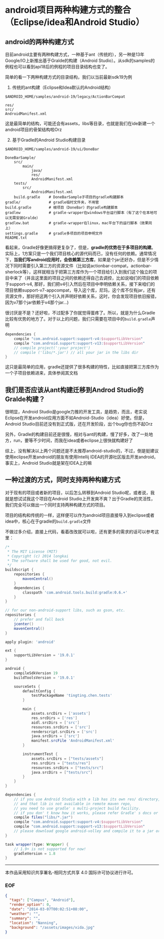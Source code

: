 android项目两种构建方式的整合（Eclipse/idea和Android Studio）
============================================================

## android的两种构建方式
目前android主要有两种构建方式，一种基于ant（传统的），另一种是13年Google/IO上新推出基于Gralde的构建（Android Studio）。从sdk的samples的例程也可以看到api18后的例程的项目目录结构也变了。

简单的看一下两种构建方式的目录结构，我们以当前最新sdk19为例

1. 传统的ant构建（Eclipse和Idea默认的Android结构）

``$ANDROID_HOME/samples/android-19/legacy/ActionBarCompat``

```
res/
src/
AndroidManifest.xml
```

这是最简单的结构，可能还会有assets，libs等目录，也就是我们在ide新建一个android项目的骨架结构啦Orz

2. 基于Gradle的Android Studio构建目录

``$ANDROID_HOME/samples/android-19/ui/DoneBar``

```
DoneBarSample/
	src/
		main/
			java/
			res/
			AndroidManifest.xml
	tests/
		src/
			AndroidManifest.xml
	build.gradle  	# DoneBarSample子项目的gradle构建脚本
gradle/				# gradle临时文件夹，不用管
build.gradle		# 根项目（DoneBar）的gradle构建脚本
gradlew				# gradle-wrapper在windows平台运行脚本（有了这个在本地可以无需安装Gralde）
gradlew.bat			# gradle-wrapper在linux，mac平台下的运行脚本（效果同上）
settings.gradle		# gradle多项目的项目申明文件
README.txt
```

看起来，Gradle好像更搞得更复杂了，但是，**gradle的优势在于多项目的构建**。实际上，1方案只是一个我们项目核心的源代码而已，没有任何的依赖。通常情况下，**当我们写android应用时，会依赖第三方库**，如果是个jar还好办，但是不少情况下同时需要引入第三方的资源文件（比如说actionbar-compat，actionbar-sherlock等），这样就相当于把第三方库作为一个项目给引入到我们这个独立的项目中来了（并且这里面的项目之间的依赖还得自己去调控，比如说咱们的项目依赖于support-v4, 那好，我们把v4引入然后在项目中申明依赖关系，接下来咱们的项目依赖support-v7-appcompat，导入这个库，尼玛，这个库不仅有jar，还有资源文件，那好把这两个引入并声明好依赖关系，这时，你会发现项目依旧报错，因为v7那个jar依赖于v4那个jar...)

很讨厌是不是？还好啦，不过配多了你就觉得蛋疼了。所以，就是为什么Gradle比较有优势的地方了。对于以上的问题，我们只需要在项目中的``build.gradle``声明

```groovy
dependencies {
	compile "com.android.support:support-v4:$supportLibVersion"
	compile "com.android.support:support-v13:$supportLibVersion"
	// compile project(':your project')
	// compile ('libs/*.jar') // all your jar in the libs dir
}
```

这只是最简单的应用，gradle还提供了很多构建的特性，比如直接把第三方库作为一个子项目依赖进来，具体参阅其文档

## 我们是否应该从ant构建迁移到Androd Studio的Gralde构建？
很明显，Android Studio是google力推的开发工具，是趋势，而且，老实说Eclipse在开发android应用方面不如Android-Studio（idea）好使。但是，Android Studio目前还没有到正式版，还在开发阶段，出个bug你也伤不起Orz

另外，Gradle的构建目前还是很慢，相对与ant的构建，慢了好多，改了一处地方，run，要等不少时间，而我在idea或者eclipse上很快就构建好了

综上，没有解决以上两个问题还是不太推荐android-studio的，不过，倒是挺建议使用eclipse开发android的朋友有使用Intellij IDEA的开源社区版去开发android，事实上，Android Studio就是架在IDEA上的嘛

## 一种过渡的方式，同时支持两种构建方式
对于现有的项目或者新的项目，以后怎么转移到Android Studio呢，或者说，我就是想试试我这个项目在Android  Studio上开发爽不爽？出于Gradle的灵活性，我们完全可以做出一个同时支持两种构建方式的项目。

项目的结构和传统的一样，这样便可以作为android项目直接导入到eclipse或者idea中，核心在于gradle的``build.gradle``文件

不做过多介绍，直接上代码，看着改改就可以啦，还有更多的需求的话可以参考这里[](http://tools.android.com/tech-docs/new-build-system/user-guide)：

```groovy
/*
 * The MIT License (MIT)
 * Copyright (c) 2014 longkai
 * The software shall be used for good, not evil.
 */
buildscript {
	repositories {
		mavenCentral()
	}
	dependencies {
		classpath 'com.android.tools.build:gradle:0.6.+'
	}
}

// for our non-android-support libs, such as gson, etc.
repositories {
	// prefer and fall back
	jcenter()
	mavenCentral()
}

apply plugin: 'android'

ext {
	supportLibVersion = '19.0.1'
}

android {
	compileSdkVersion 19
	buildToolsVersion = '19.0.1'

	sourceSets {
		defaultConfig {
			testPackageName 'tingting.chen.tests'
		}

		main {
			assets.srcDirs = ['assets']
			res.srcDirs = ['res']
			aidl.srcDirs = ['src']
			resources.srcDirs = ['src']
			renderscript.srcDirs = ['src']
			java.srcDirs = ['src']
			manifest.srcFile 'AndroidManifest.xml'
		}

		instrumentTest {
			assets.srcDirs = ["tests/assets"]
			res.srcDirs = ["tests/res"]
			resources.srcDirs = ["tests/src"]
			java.srcDirs = ["tests/src"]
		}
	}
}

dependencies {
	// if you use Android Studio with a lib has its own res/ directory,
	// and that lib is not available in remote maven repo,
	// you need to use gradle' s multi-project build facility.
	// if you don' t know how it works, please refer Gradle' s docs or google.
	compile files("libs/*.jar")
	compile "com.android.support:support-v4:$supportLibVersion"
	compile "com.android.support:support-v13:$supportLibVersion"
	// please download google android-volley and compile it to a jar or multi-project build!
}

task wrapper(type: Wrapper) {
	// 1.9+ is not supported for now!
	gradleVersion = 1.8
}
```

---
本作品采用知识共享署名-相同方式共享 4.0 国际许可协议进行许可。


### EOF
```json
{
  "tags": ["Campus", "Android"],
  "render_option": 0,
  "date": "2014-03-07T00:02:51+08:00",
  "weather": "",
  "summary": "",
  "location": "Nanning",
  "background": "/assets/images/xida.jpg"
}
```
